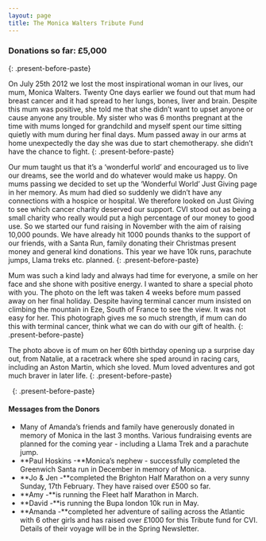 ```yaml
---
layout: page
title: The Monica Walters Tribute Fund
---
```



### Donations so far: &pound;5,000
{: .present-before-paste}

On July 25th 2012 we lost the most inspirational woman in our lives, our mum, Monica Walters. Twenty One days earlier we found out that mum had breast cancer and it had spread to her lungs, bones, liver and brain. Despite this mum was positive, she told me that she didn’t want to upset anyone or cause anyone any trouble. My sister who was 6 months pregnant at the time with mums longed for grandchild and myself spent our time sitting quietly with mum during her final days. Mum passed away in our arms at home unexpectedly the day she was due to start chemotherapy. she didn’t have the chance to fight.
{: .present-before-paste}

Our mum taught us that it’s a ‘wonderful world’ and encouraged us to live our dreams, see the world and do whatever would make us happy. On mums passing we decided to set up the ‘Wonderful World’ Just Giving page in her memory. As mum had died so suddenly we didn’t have any connections with a hospice or hospital. We therefore looked on Just Giving to see which cancer charity deserved our support. CVI stood out as being a small charity who really would put a high percentage of our money to good use. So we started our fund raising in November with the aim of raising 10,000 pounds. We have already hit 1000 pounds thanks to the support of our friends, with a Santa Run, family donating their Christmas present money and general kind donations. This year we have 10k runs, parachute jumps, Llama treks etc. planned.
{: .present-before-paste}

Mum was such a kind lady and always had time for everyone, a smile on her face and she shone with positive energy. I wanted to share a special photo with you. The photo on the left was taken 4 weeks before mum passed away on her final holiday. Despite having terminal cancer mum insisted on climbing the mountain in Eze, South of France to see the view. It was not easy for her. This photograph gives me so much strength, if mum can do this with terminal cancer, think what we can do with our gift of health.
{: .present-before-paste}

The photo above is of mum on her 60th birthday opening up a surprise day out, from Natalie, at a racetrack where she sped around in racing cars, including an Aston Martin, which she loved. Mum loved adventures and got much braver in later life.
{: .present-before-paste}

&nbsp;
{: .present-before-paste}

#### Messages from the Donors

* Many of Amanda’s friends and family have generously donated in memory of Monica in the last 3 months. Various fundraising events are planned for the coming year - including a Llama Trek and a parachute jump.
* **Paul Hoskins -**Monica’s nephew - successfully completed the Greenwich Santa run in December in memory of Monica.
* **Jo & Jen -**completed the Brighton Half Marathon on a very sunny Sunday, 17th February. They have raised over &pound;500 so far.
* **Amy -**is running the Fleet half Marathon in March.
* **David -**is running the Bupa london 10k run in May.
* **Amanda -**completed her adventure of sailing across the Atlantic with 6 other girls and has raised over &pound;1000 for this Tribute fund for CVI. Details of their voyage will be in the Spring Newsletter.